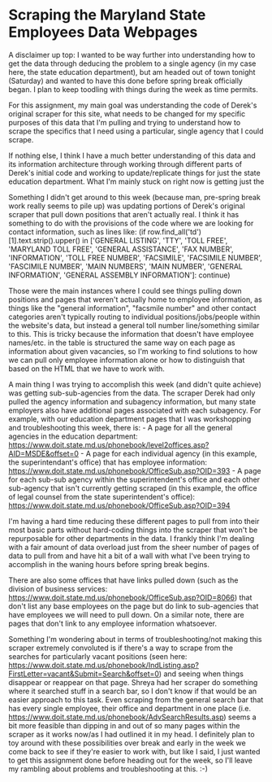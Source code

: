# Scraping the Maryland State Employees Data Webpages

A disclaimer up top: I wanted to be way further into understanding how to get the data through deducing the problem to a single agency (in my case here, the state education department), but am headed out of town tonight (Saturday) and wanted to have this done before spring break officially began. I plan to keep toodling with things during the week as time permits.

For this assignment, my main goal was understanding the code of Derek's original scraper for this site, what needs to be changed for my specific purposes of this data that I'm pulling and trying to understand how to scrape the specifics that I need using a particular, single agency that I could scrape.

If nothing else, I think I have a much better understanding of this data and its information architecture through working through different parts of Derek's initial code and working to update/replicate things for just the state education department. What I'm mainly stuck on right now is getting just the

Something I didn't get around to this week (because man, pre-spring break work really seems to pile up) was updating portions of Derek's original scraper that pull down positions that aren't actually real. I think it has something to do with the provisions of the code where we are looking for contact information, such as lines like:
    (if row.find_all('td')[1].text.strip().upper() in ['GENERAL LISTING', 'TTY', 'TOLL FREE', 'MARYLAND TOLL FREE', 'GENERAL ASSISTANCE', 'FAX NUMBER', 'INFORMATION', 'TOLL FREE NUMBER', 'FACSIMILE', 'FACSIMILE NUMBER', 'FASCIMILE NUMBER', 'MAIN NUMBERS', 'MAIN NUMBER', 'GENERAL INFORMATION', 'GENERAL ASSEMBLY INFORMATION']:
                continue)

Those were the main instances where I could see things pulling down positions and pages that weren't actually home to employee information, as things like the "general information", "facsmile number" and other contact categories aren't typically routing to individual positions/jobs/people within the website's data, but instead a general toll number line/something similar to this. This is tricky because the information that doesn't have employee names/etc. in the table is structured the same way on each page as information about given vacancies, so I'm working to find solutions to how we can pull only employee information alone or how to distinguish that based on the HTML that we have to work with.

A main thing I was trying to accomplish this week (and didn't quite achieve) was getting sub-sub-agencies from the data. The scraper Derek had only pulled the agency information and subagency information, but many state employers also have additional pages associated with each subagency. For example, with our education department pages that I was workshopping and troubleshooting this week, there is:
    - A page for all the general agencies in the education department: https://www.doit.state.md.us/phonebook/level2offices.asp?AID=MSDE&offset=0
    - A page for each individual agency (in this example, the superintendant's office) that has employee information: https://www.doit.state.md.us/phonebook/OfficeSub.asp?OID=393
    - A page for each sub-sub agency within the superintendent's office and each other sub-agency that isn't currently getting scraped (in this example, the office of legal counsel from the state superintendent's office): https://www.doit.state.md.us/phonebook/OfficeSub.asp?OID=394

I'm having a hard time reducing these different pages to pull from into their most basic parts without hard-coding things into the scraper that won't be repurposable for other departments in the data. I frankly think I'm dealing with a fair amount of data overload just from the sheer number of pages of data to pull from and have hit a bit of a wall with what I've been trying to accomplish in the waning hours before spring break begins. 

There are also some offices that have links pulled down (such as the division of business services: https://www.doit.state.md.us/phonebook/OfficeSub.asp?OID=8066) that don't list any base employees on the page but do link to sub-agencies that have employees we will need to pull down. On a similar note, there are pages that don't link to any employee information whatsoever.

Something I'm wondering about in terms of troubleshooting/not making this scraper extremely convoluted is if there's a way to scrape from the searches for particularly vacant positions (seen here: https://www.doit.state.md.us/phonebook/IndListing.asp?FirstLetter=vacant&Submit=Search&offset=0) and seeing when things disappear or reappear on that page. Shreya had her scraper do something where it searched stuff in a search bar, so I don't know if that would be an easier approach to this task. Even scraping from the general search bar that has every single employee, their office and department in one place (i.e. https://www.doit.state.md.us/phonebook/AdvSearchResults.asp) seems a bit more feasible than dipping in and out of so many pages within the scraper as it works now/as I had outlined it in my head. I definitely plan to toy around with these possibilities over break and early in the week we come back to see if they're easier to work with, but like I said, I just wanted to get this assignment done before heading out for the week, so I'll leave my rambling about problems and troubleshooting at this. :-)